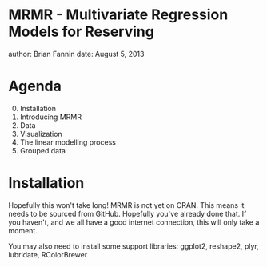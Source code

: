 MRMR - Multivariate Regression Models for Reserving
========================================================
author: Brian Fannin
date: August 5, 2013

Agenda
========================================================
0. Installation
1. Introducing MRMR
1. Data
2. Visualization
3. The linear modelling process
4. Grouped data

Installation
========================================================
Hopefully this won't take long! MRMR is not yet on CRAN. This means it needs to be sourced from GitHub. Hopefully you've already done that.
If you haven't, and we all have a good internet connection, this will only take a moment.

You may also need to install some support libraries: ggplot2, reshape2, plyr, lubridate, RColorBrewer
































